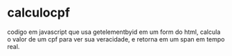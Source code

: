 # calculocpf
codigo em javascript que usa getelementbyid em um form do html, calcula o valor de um cpf para ver sua veracidade, e retorna em um span em tempo real.
